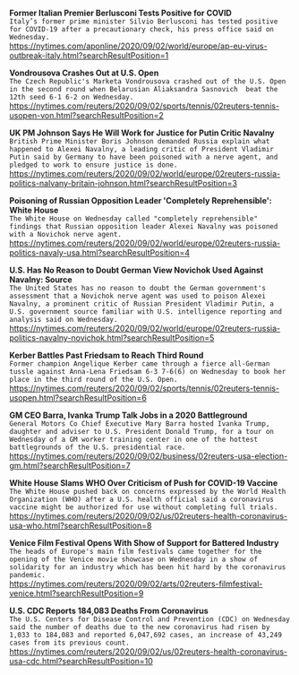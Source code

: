 **Former Italian Premier Berlusconi Tests Positive for COVID**\
`Italy’s former prime minister Silvio Berlusconi has tested positive for COVID-19 after a precautionary check, his press office said on Wednesday.`\
https://nytimes.com/aponline/2020/09/02/world/europe/ap-eu-virus-outbreak-italy.html?searchResultPosition=1

**Vondrousova Crashes Out at U.S. Open**\
`The Czech Republic's Marketa Vondrousova crashed out of the U.S. Open in the second round when Belarusian Aliaksandra Sasnovich  beat the 12th seed 6-1 6-2 on Wednesday.`\
https://nytimes.com/reuters/2020/09/02/sports/tennis/02reuters-tennis-usopen-von.html?searchResultPosition=2

**UK PM Johnson Says He Will Work for Justice for Putin Critic Navalny**\
`British Prime Minister Boris Johnson demanded Russia explain what happened to Alexei Navalny, a leading critic of President Vladimir Putin said by Germany to have been poisoned with a nerve agent, and pledged to work to ensure justice is done.`\
https://nytimes.com/reuters/2020/09/02/world/europe/02reuters-russia-politics-nalvany-britain-johnson.html?searchResultPosition=3

**Poisoning of Russian Opposition Leader 'Completely Reprehensible': White House**\
`The White House on Wednesday called "completely reprehensible" findings that Russian opposition leader Alexei Navalny was poisoned with a Novichok nerve agent.`\
https://nytimes.com/reuters/2020/09/02/world/europe/02reuters-russia-politics-navaly-usa.html?searchResultPosition=4

**U.S. Has No Reason to Doubt German View Novichok Used Against Navalny: Source**\
`The United States has no reason to doubt the German government's  assessment that a Novichok nerve agent was used to poison Alexei Navalny, a prominent critic of Russian President Vladimir Putin, a U.S. government source familiar with U.S. intelligence reporting and analysis said on Wednesday.`\
https://nytimes.com/reuters/2020/09/02/world/europe/02reuters-russia-politics-navalny-novichok.html?searchResultPosition=5

**Kerber Battles Past Friedsam to Reach Third Round**\
`Former champion Angelique Kerber came through a fierce all-German tussle against Anna-Lena Friedsam 6-3 7-6(6) on Wednesday to book her place in the third round of the U.S. Open.`\
https://nytimes.com/reuters/2020/09/02/sports/tennis/02reuters-tennis-usopen.html?searchResultPosition=6

**GM CEO Barra, Ivanka Trump Talk Jobs in a 2020 Battleground**\
`General Motors Co Chief Executive Mary Barra hosted Ivanka Trump, daughter and adviser to U.S. President Donald Trump, for a tour on Wednesday of a GM worker training center in one of the hottest battlegrounds of the U.S. presidential race.`\
https://nytimes.com/reuters/2020/09/02/business/02reuters-usa-election-gm.html?searchResultPosition=7

**White House Slams WHO Over Criticism of Push for COVID-19 Vaccine**\
`The White House pushed back on concerns expressed by the World Health Organization (WHO) after a U.S. health official said a coronavirus vaccine might be authorized for use without completing full trials.`\
https://nytimes.com/reuters/2020/09/02/us/02reuters-health-coronavirus-usa-who.html?searchResultPosition=8

**Venice Film Festival Opens With Show of Support for Battered Industry**\
`The heads of Europe's main film festivals came together for the opening of the Venice movie showcase on Wednesday in a show of solidarity for an industry which has been hit hard by the coronavirus pandemic.`\
https://nytimes.com/reuters/2020/09/02/arts/02reuters-filmfestival-venice.html?searchResultPosition=9

**U.S. CDC Reports 184,083 Deaths From Coronavirus**\
`The U.S. Centers for Disease Control and Prevention (CDC) on Wednesday said the number of deaths due to the new coronavirus had risen by 1,033 to 184,083 and reported 6,047,692 cases, an increase of 43,249 cases from its previous count.`\
https://nytimes.com/reuters/2020/09/02/us/02reuters-health-coronavirus-usa-cdc.html?searchResultPosition=10

